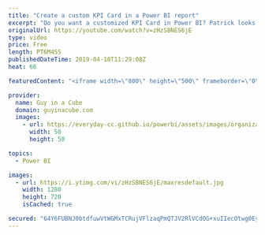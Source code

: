 ```yaml
---
title: "Create a custom KPI Card in a Power BI report"
excerpt: "Do you want a customized KPI Card in Power BI? Patrick looks at how you could get a custom KPI Card in a Power BI report without using custom visuals.  KPI Card demo files - https://guyinacu.be/kpicardfiles  Guy in a Cube Demos: https://guyinacu.be/demofiles  ******** LET'S CONNECT! ********  -- http://twitter.com/guyinacube"
originalUrl: https://youtube.com/watch?v=zHzSBNES6jE
type: video
price: Free
length: PT6M45S
publishedDateTime: 2019-04-10T11:29:08Z
heat: 66

featuredContent: "<iframe width=\"800\" height=\"500\" frameborder=\"0\" src=\"https://www.youtube.com/embed/zHzSBNES6jE\" allow=\"accelerometer; autoplay; encrypted-media; gyroscope; picture-in-picture\" allowfullscreen></iframe>"

provider:
  name: Guy in a Cube
  domain: guyinacube.com
  images:
    - url: https://everyday-cc.github.io/powerbi/assets/images/organizations/guyinacube.com-50x50.jpg
      width: 50
      height: 50

topics:
  - Power BI

images:
  - url: https://i.ytimg.com/vi/zHzSBNES6jE/maxresdefault.jpg
    width: 1280
    height: 720
    isCached: true

secured: "64Y6FUBNJ0btdfuwVtWGMxTCRujVFlzaqPmQTJV2RlVCdOG+xuIIecOtwg0Ey09fVOEx2gT595skJksPCafeHjQv2aIKDreBn3B2OsMcThy9YopuI3Ph0bvZ1qNwT7Ihoi7MxW6QPPX3F+9I1A6DxANVHvK0ljyzCUm+Ezo77pTI5ladHx1epIzbvj36aQVydcKUbhAirZu5CrxjrShK8Vh47EVv0m2uzqq9SPEP+BQrmiCE+8oFcwx1n1NxyaFfce2RBovsRakOnZIXAq25vyuNXkTMEI1z3GA9rgyCNw+2OB+Hezm30hp3ryfEyvrGnUj/k2p4Lghg68/mScRKLef1G/UClpNVszexkGZODIT10zmu2ab4Y/hk09heQOVswZxq5z8bK/akyNeDS9smF/54nl7l7lXdNgPnPW1blYvsa/97rCx8dFMroR1agwig;hBc4A/zAlKiJKw9y8h/DHg=="
---
```


